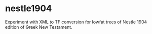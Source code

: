 # nestle1904
Experiment with XML to TF conversion for lowfat trees of Nestle 1904 edition of Greek New Testament.
